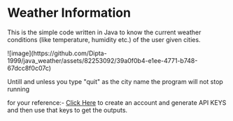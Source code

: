# Weather Information
<p>This is the simple code written in Java to know the current weather conditions (like temperature, humidity etc.)  of the user given cities.</p>
![image](https://github.com/Dipta-1999/java_weather/assets/82253092/39a0f0b4-e1ee-4771-b748-67dcc8f0c07c)
<p>
  Untill and unless you type "quit" as the city name the program will not stop running
</p>
<p>
  for your reference:- <a href="https://openweathermap.org/api/"> Click Here</a>
  to create an account and generate API KEYS and then use that keys to get the outputs.
</p>
